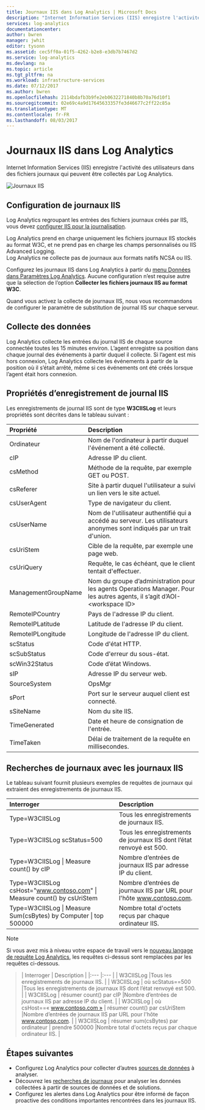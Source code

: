 ```yaml
---
title: Journaux IIS dans Log Analytics | Microsoft Docs
description: "Internet Information Services (IIS) enregistre l'activité des utilisateurs dans des fichiers journaux qui peuvent être collectés par Log Analytics.  Cet article décrit comment configurer la collecte des journaux IIS et des détails des enregistrements qu'ils créent dans le référentiel OMS."
services: log-analytics
documentationcenter: 
author: bwren
manager: jwhit
editor: tysonn
ms.assetid: cec5ff0a-01f5-4262-b2e8-e3db7b7467d2
ms.service: log-analytics
ms.devlang: na
ms.topic: article
ms.tgt_pltfrm: na
ms.workload: infrastructure-services
ms.date: 07/12/2017
ms.author: bwren
ms.openlocfilehash: 2114bdafb3b9fe2eb0632271840b8b70a76d10f1
ms.sourcegitcommit: 02e69c4a9d17645633357fe3d46677c2ff22c85a
ms.translationtype: MT
ms.contentlocale: fr-FR
ms.lasthandoff: 08/03/2017
---
```

# <a name="iis-logs-in-log-analytics"></a>Journaux IIS dans Log Analytics
Internet Information Services (IIS) enregistre l'activité des utilisateurs dans des fichiers journaux qui peuvent être collectés par Log Analytics.  

![Journaux IIS](media/log-analytics-data-sources-iis-logs/overview.png)

## <a name="configuring-iis-logs"></a>Configuration de journaux IIS
Log Analytics regroupant les entrées des fichiers journaux créés par IIS, vous devez [configurer IIS pour la journalisation](https://technet.microsoft.com/library/hh831775.aspx).

Log Analytics prend en charge uniquement les fichiers journaux IIS stockés au format W3C, et ne prend pas en charge les champs personnalisés ou IIS Advanced Logging.  
Log Analytics ne collecte pas de journaux aux formats natifs NCSA ou IIS.

Configurez les journaux IIS dans Log Analytics à partir du [menu Données dans Paramètres Log Analytics](log-analytics-data-sources.md#configuring-data-sources).  Aucune configuration n’est requise autre que la sélection de l’option **Collecter les fichiers journaux IIS au format W3C**.

Quand vous activez la collecte de journaux IIS, nous vous recommandons de configurer le paramètre de substitution de journal IIS sur chaque serveur.

## <a name="data-collection"></a>Collecte des données
Log Analytics collecte les entrées du journal IIS de chaque source connectée toutes les 15 minutes environ.  L’agent enregistre sa position dans chaque journal des événements à partir duquel il collecte.  Si l’agent est mis hors connexion, Log Analytics collecte les événements à partir de la position où il s’était arrêté, même si ces événements ont été créés lorsque l’agent était hors connexion.

## <a name="iis-log-record-properties"></a>Propriétés d’enregistrement de journal IIS
Les enregistrements de journal IIS sont de type **W3CIISLog** et leurs propriétés sont décrites dans le tableau suivant :

| Propriété | Description |
|:--- |:--- |
| Ordinateur |Nom de l'ordinateur à partir duquel l'événement a été collecté. |
| cIP |Adresse IP du client. |
| csMethod |Méthode de la requête, par exemple GET ou POST. |
| csReferer |Site à partir duquel l'utilisateur a suivi un lien vers le site actuel. |
| csUserAgent |Type de navigateur du client. |
| csUserName |Nom de l'utilisateur authentifié qui a accédé au serveur. Les utilisateurs anonymes sont indiqués par un trait d'union. |
| csUriStem |Cible de la requête, par exemple une page web. |
| csUriQuery |Requête, le cas échéant, que le client tentait d'effectuer. |
| ManagementGroupName |Nom du groupe d’administration pour les agents Operations Manager.  Pour les autres agents, il s’agit d’AOI-\<workspace ID\> |
| RemoteIPCountry |Pays de l'adresse IP du client. |
| RemoteIPLatitude |Latitude de l'adresse IP du client. |
| RemoteIPLongitude |Longitude de l'adresse IP du client. |
| scStatus |Code d'état HTTP. |
| scSubStatus |Code d'erreur du sous-état. |
| scWin32Status |Code d’état Windows. |
| sIP |Adresse IP du serveur web. |
| SourceSystem |OpsMgr |
| sPort |Port sur le serveur auquel client est connecté. |
| sSiteName |Nom du site IIS. |
| TimeGenerated |Date et heure de consignation de l'entrée. |
| TimeTaken |Délai de traitement de la requête en millisecondes. |

## <a name="log-searches-with-iis-logs"></a>Recherches de journaux avec les journaux IIS
Le tableau suivant fournit plusieurs exemples de requêtes de journaux qui extraient des enregistrements de journaux IIS.

| Interroger | Description |
|:--- |:--- |
| Type=W3CIISLog |Tous les enregistrements de journaux IIS. |
| Type=W3CIISLog scStatus=500 |Tous les enregistrements de journaux IIS dont l’état renvoyé est 500. |
| Type=W3CIISLog &#124; Measure count() by cIP |Nombre d’entrées de journaux IIS par adresse IP du client. |
| Type=W3CIISLog csHost="www.contoso.com" &#124; Measure count() by csUriStem |Nombre d’entrées de journaux IIS par URL pour l'hôte www.contoso.com. |
| Type=W3CIISLog &#124; Measure Sum(csBytes) by Computer &#124; top 500000 |Nombre total d'octets reçus par chaque ordinateur IIS. |

>[!NOTE]
> Si vous avez mis à niveau votre espace de travail vers le [nouveau langage de requête Log Analytics](log-analytics-log-search-upgrade.md), les requêtes ci-dessus sont remplacées par les requêtes ci-dessous.

> | Interroger | Description |
|:--- |:--- |
| W3CIISLog |Tous les enregistrements de journaux IIS. |
| W3CIISLog &#124; où scStatus==500 |Tous les enregistrements de journaux IIS dont l’état renvoyé est 500. |
| W3CIISLog &#124; résumer count() par cIP |Nombre d’entrées de journaux IIS par adresse IP du client. |
| W3CIISLog &#124; où csHost==« www.contoso.com » &#124; résumer count() par csUriStem |Nombre d’entrées de journaux IIS par URL pour l'hôte www.contoso.com. |
| W3CIISLog &#124; résumer sum(csBytes) par ordinateur &#124; prendre 500000 |Nombre total d'octets reçus par chaque ordinateur IIS. |

## <a name="next-steps"></a>Étapes suivantes
* Configurez Log Analytics pour collecter d’autres [sources de données](log-analytics-data-sources.md) à analyser.
* Découvrez les [recherches de journaux](log-analytics-log-searches.md) pour analyser les données collectées à partir de sources de données et de solutions.
* Configurez les alertes dans Log Analytics pour être informé de façon proactive des conditions importantes rencontrées dans les journaux IIS.
